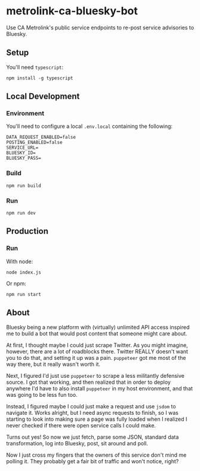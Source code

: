 # metrolink-ca-bluesky-bot

Use CA Metrolink's public service endpoints to re-post service advisories to Bluesky.

## Setup

You'll need `typescript`:

`npm install -g typescript`

## Local Development

### Environment

You'll need to configure a local `.env.local` containing the following:

```
DATA_REQUEST_ENABLED=false
POSTING_ENABLED=false
SERVICE_URL=
BLUESKY_ID=
BLUESKY_PASS=
```

### Build

`npm run build`

### Run

`npm run dev`

## Production

### Run

With node:

`node index.js`

Or npm:

`npm run start`

## About

Bluesky being a new platform with (virtually) unlimited API access inspired me to build a bot that would post content that someone might care about.

At first, I thought maybe I could just scrape Twitter. As you might imagine, however, there are a lot of roadblocks there. Twitter REALLY doesn't want you to do that, and setting it up was a pain. `puppeteer` got me most of the way there, but it really wasn't worth it.

Next, I figured I'd just use `puppeteer` to scrape a less militantly defensive source. I got that working, and then realized that in order to deploy anywhere I'd have to also install `puppeteer` in my host environment, and that was going to be less fun too.

Instead, I figured maybe I could just make a request and use `jsdom` to navigate it. Works alright, but I need async requests to finish, so I was starting to look into making sure a page was fully loaded when I realized I never checked if there were open service calls I could make.

Turns out yes! So now we just fetch, parse some JSON, standard data transformation, log into Bluesky, post, sit around and poll.

Now I just cross my fingers that the owners of this service don't mind me polling it. They probably get a fair bit of traffic and won't notice, right?